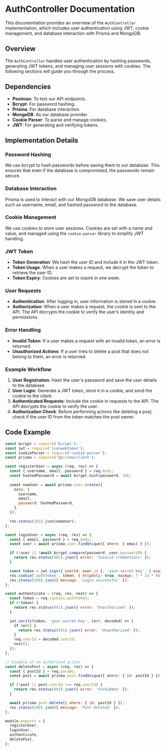 # AuthController Documentation

This documentation provides an overview of the `AuthController` implementation, which includes user authentication using JWT, cookie management, and database interaction with Prisma and MongoDB.

## Overview

The `AuthController` handles user authentication by hashing passwords, generating JWT tokens, and managing user sessions with cookies. The following sections will guide you through the process.

## Dependencies

- **Postman**: To test our API endpoints.
- **Bcrypt**: For password hashing.
- **Prisma**: For database interaction.
- **MongoDB**: As our database provider.
- **Cookie Parser**: To parse and manage cookies.
- **JWT**: For generating and verifying tokens.

## Implementation Details

### Password Hashing

We use bcrypt to hash passwords before saving them to our database. This ensures that even if the database is compromised, the passwords remain secure.

### Database Interaction

Prisma is used to interact with our MongoDB database. We save user details such as username, email, and hashed password to the database.

### Cookie Management

We use cookies to store user sessions. Cookies are set with a name and value, and managed using the `cookie-parser` library to simplify JWT handling.

### JWT Token

- **Token Generation**: We hash the user ID and include it in the JWT token.
- **Token Usage**: When a user makes a request, we decrypt the token to retrieve the user ID.
- **Token Expiry**: Cookies are set to expire in one week.

### User Requests

- **Authentication**: After logging in, user information is stored in a cookie.
- **Authorization**: When a user makes a request, the cookie is sent to the API. The API decrypts the cookie to verify the user’s identity and permissions.

### Error Handling

- **Invalid Token**: If a user makes a request with an invalid token, an error is returned.
- **Unauthorized Actions**: If a user tries to delete a post that does not belong to them, an error is returned.

### Example Workflow

1. **User Registration**: Hash the user's password and save the user details to the database.
2. **User Login**: Generate a JWT token, store it in a cookie, and send the cookie to the client.
3. **Authenticated Requests**: Include the cookie in requests to the API. The API decrypts the cookie to verify the user.
4. **Authorization Check**: Before performing actions like deleting a post, check if the user ID from the token matches the post owner.

## Code Example

```javascript
const bcrypt = require('bcrypt');
const jwt = require('jsonwebtoken');
const cookieParser = require('cookie-parser');
const prisma = require('@prisma/client');

const registerUser = async (req, res) => {
  const { username, email, password } = req.body;
  const hashedPassword = await bcrypt.hash(password, 10);
  
  const newUser = await prisma.user.create({
    data: {
      username,
      email,
      password: hashedPassword,
    },
  });

  res.status(201).json(newUser);
};

const loginUser = async (req, res) => {
  const { email, password } = req.body;
  const user = await prisma.user.findUnique({ where: { email } });

  if (!user || !await bcrypt.compare(password, user.password)) {
    return res.status(401).json({ error: 'Invalid credentials' });
  }

  const token = jwt.sign({ userId: user.id }, 'your-secret-key', { expiresIn: '1w' });
  res.cookie('authToken', token, { httpOnly: true, maxAge: 7 * 24 * 60 * 60 * 1000 }); // 1 week
  res.status(200).json({ message: 'Login successful' });
};

const authenticate = (req, res, next) => {
  const token = req.cookies.authToken;
  if (!token) {
    return res.status(401).json({ error: 'Unauthorized' });
  }

  jwt.verify(token, 'your-secret-key', (err, decoded) => {
    if (err) {
      return res.status(401).json({ error: 'Unauthorized' });
    }
    req.userId = decoded.userId;
    next();
  });
};

// Example of an authorized action
const deletePost = async (req, res) => {
  const { postId } = req.params;
  const post = await prisma.post.findUnique({ where: { id: postId } });

  if (!post || post.userId !== req.userId) {
    return res.status(403).json({ error: 'Forbidden' });
  }

  await prisma.post.delete({ where: { id: postId } });
  res.status(200).json({ message: 'Post deleted' });
};

module.exports = {
  registerUser,
  loginUser,
  authenticate,
  deletePost,
};
